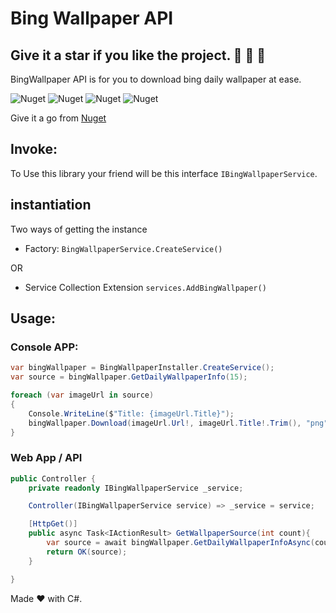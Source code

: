 ﻿# Bing Wallpaper API

## Give it a star if you like the project. 👏 🌠 🌟

BingWallpaper API is for you to download bing daily wallpaper at ease.

![Nuget](https://img.shields.io/nuget/v/BingWallpaper)
![Nuget](https://img.shields.io/nuget/dt/BingWallpaper?style=plastic)
![Nuget](https://img.shields.io/github/repo-size/purkayasta/BingWallpaper?style=social)
![Nuget](https://img.shields.io/github/last-commit/purkayasta/BingWallpaper?style=flat-square)

Give it a go from [Nuget](https://www.nuget.org/packages/BingWallpaper/)

## Invoke:
To Use this library your friend will be this interface ```IBingWallpaperService```.

## instantiation
Two ways of getting the instance
- Factory:
```BingWallpaperService.CreateService()```

OR
- Service Collection Extension
```services.AddBingWallpaper()```

## Usage:

### Console APP:
```c#
var bingWallpaper = BingWallpaperInstaller.CreateService();
var source = bingWallpaper.GetDailyWallpaperInfo(15);

foreach (var imageUrl in source)
{
	Console.WriteLine($"Title: {imageUrl.Title}");
	bingWallpaper.Download(imageUrl.Url!, imageUrl.Title!.Trim(), "png", "D://");
}
```


### Web App / API
```c#
public Controller {
	private readonly IBingWallpaperService _service;

	Controller(IBingWallpaperService service) => _service = service;

	[HttpGet()]
	public async Task<IActionResult> GetWallpaperSource(int count){
		var source = await bingWallpaper.GetDailyWallpaperInfoAsync(count);
		return OK(source);
	}

}
```

Made ❤ with C#.